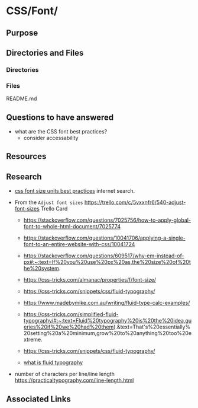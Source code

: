 # CSS/Font/

## Purpose

## Directories and Files

### Directories

### Files

README.md

## Questions to have answered
* what are the CSS font best practices?
    * consider accessability

## Resources

## Research

* [css font size units best practices](https://www.google.com/search?q=css+font+size+units+best+practices&sxsrf=ALeKk00ZGwEdBkkg3mZ19ZXcJCXTWFB19Q%3A1623680712720&ei=yGbHYNu3K82u5NoPmJ6OoAk&oq=css+font+size+best+practices&gs_lcp=Cgdnd3Mtd2l6EAEYADIGCAAQBxAeMgIIADoHCAAQRxCwAzoHCCMQsAIQJzoICAAQCBANEB46BAgjECdQpZ4DWISsA2CF1wNoAnACeACAAagBiAGBB5IBAzcuMpgBAKABAaoBB2d3cy13aXrIAQjAAQE&sclient=gws-wiz) internet search.

* From the `Adjust font sizes` https://trello.com/c/5vxxnfr6/540-adjust-font-sizes Trello Card
    
    * https://stackoverflow.com/questions/7025756/how-to-apply-global-font-to-whole-html-document/7025774

    * https://stackoverflow.com/questions/10041706/applying-a-single-font-to-an-entire-website-with-css/10041724
    
    * https://stackoverflow.com/questions/609517/why-em-instead-of-px#:~:text=If%20you%20use%20px%20as,the%20size%20of%20the%20system.
    
    * https://css-tricks.com/almanac/properties/f/font-size/

    * https://css-tricks.com/snippets/css/fluid-typography/

    * https://www.madebymike.com.au/writing/fluid-type-calc-examples/

    * https://css-tricks.com/simplified-fluid-typography/#:~:text=Fluid%20typography%20is%20the%20idea,queries%20if%20we%20had%20them).&text=That's%20essentially%20setting%20a%20minimum,grow%20to%20anything%20too%20extreme.

    * https://css-tricks.com/snippets/css/fluid-typography/

    * [what is fluid typography](https://www.google.com/search?q=what+is+fluid+typography&oq=what+is+fluid+typography&aqs=chrome..69i57.5343j0j7&sourceid=chrome&ie=UTF-8)

* number of characters per line/line length https://practicaltypography.com/line-length.html

## Associated Links